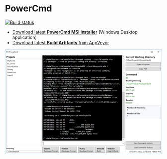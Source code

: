 # PowerCmd

[![Build status](https://ci.appveyor.com/api/projects/status/0w2ypoe5nupkb7ow?svg=true)](https://ci.appveyor.com/project/rsuter/powercmd)

- [Download latest **PowerCmd MSI installer**](http://rsuter.com/Projects/PowerCmd/installer.php) (Windows Desktop application)
- [Download latest **Build Artifacts** from AppVeyor](https://ci.appveyor.com/project/rsuter/powercmd/build/artifacts)

![](assets/Screenshot.png)
